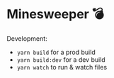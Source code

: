 # Minesweeper 💣

Development:

- `yarn build` for a prod build
- `yarn build:dev` for a dev build
- `yarn watch` to run & watch files
